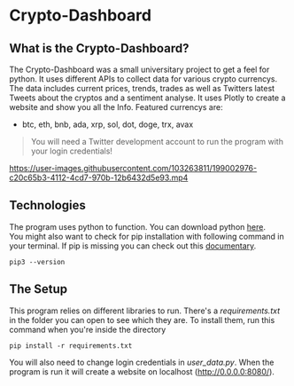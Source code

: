 # Crypto-Dashboard

## What is the Crypto-Dashboard?
The Crypto-Dashboard was a small universitary project to get a feel for python. It uses different APIs to collect data for various crypto currencys. The data includes current prices, trends, trades as well as Twitters latest Tweets about the cryptos and a sentiment analyse. It uses Plotly to create a website and show you all the Info. Featured currencys are:  
* btc, eth, bnb, ada, xrp, sol, dot, doge, trx, avax  
  
> You will need a Twitter development account to run the program with your login credentials!  

https://user-images.githubusercontent.com/103263811/199002976-c20c65b3-4112-4cd7-970b-12b6432d5e93.mp4
  
## Technologies
The program uses python to function. You can download python [here](https://www.python.org/downloads/).  
You might also want to check for pip installation with following command in your terminal. If pip is missing you can check out this [documentary](https://pip.pypa.io/en/stable/installation/).  
```
pip3 --version
``` 

## The Setup

This program relies on different libraries to run. There's a *requirements.txt* in the folder you can open to see which they are. To install them, run this command when you're inside the directory
```
pip install -r requirements.txt
```
You will also need to change login credentials in *user_data.py*. When the program is run it will create a website on localhost (http://0.0.0.0:8080/).


